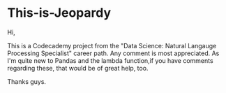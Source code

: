 # This-is-Jeopardy
Hi,

This is a Codecademy project from the "Data Science: Natural Langauge Processing Specialist" career path. Any comment is most appreciated.
As I'm quite new to Pandas and the lambda function,if you have comments regarding these, that would be of great help, too.

Thanks guys. 
